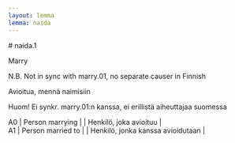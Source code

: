 ```yaml
---
layout: lemma
lemma: naida
---
```


<div class="sense">
# <span class="sensename">naida.1</span>

<span class="description">Marry</span>

N.B. Not in sync with marry.01, no separate causer in Finnish

<span class="description">Avioitua, mennä naimisiin</span>

Huom! Ei synkr. marry.01:n kanssa, ei erillistä aiheuttajaa suomessa

A0 | Person marrying |   | Henkilö, joka avioituu |  
A1 | Person married to |   | Henkilö, jonka kanssa avioidutaan |  

</div>

